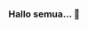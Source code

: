 ### Hallo semua... 👋

<!--
**itkilat/itkilat** is a ✨ _special_ ✨ repository because its `README.md` (this file) appears on your GitHub profile.

Apakah anda sedang mencari Jasa di Semarang :
- Service Komputer Panggilan
- Service Laptop Panggilan
- Install Macbook
- Instalasi Jaringan Komputer
- Setting Mikrotik
- Setting Server
- Install Linux
- dll
-->
